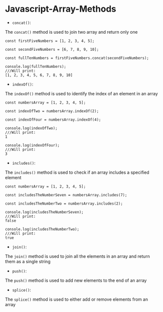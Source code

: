 # Javascript-Array-Methods

* `concat()`:

The `concat()` method is used to join two array and return only one

```
const firstFiveNumbers = [1, 2, 3, 4, 5];

const secondFiveNumbers = [6, 7, 8, 9, 10];

const fullTenNumbers = firstFiveNumbers.concat(secondFiveNumbers);

console.log(fullTenNumbers);
///Will print:
[1, 2, 3, 4, 5, 6, 7, 8, 9, 10]
```

* `indexOf()`:

The `indexOf()` method is used to identify the index of an element in an array

```
const numbersArray = [1, 2, 3, 4, 5];

const indexOfTwo = numbersArray.indexOf(2);

const indexOfFour = numbersArray.indexOf(4);

console.log(indexOfTwo);
///Will print:
1

console.log(indexOfFour);
///Will print:
3
```

* `includes()`:

The `includes()` method is used to check if an array includes a specified element

```
const numbersArray = [1, 2, 3, 4, 5];

const includesTheNumberSeven = numbersArray.includes(7);

const includesTheNumberTwo = numbersArray.includes(2);

console.log(includesTheNumberSeven);
///Will print:
false

console.log(includesTheNumberTwo);
///Will print:
true
```

* `join()`:

The `join()` method is used to join all the elements in an array and return them as a single string

* `push()`:

The `push()` method is used to add new elements to the end of an array

* `splice()`:

The `splice()` method is used to either add or remove elements from an array
